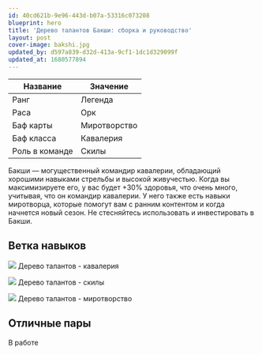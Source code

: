 ```yaml
---
id: 40cd621b-9e96-443d-b07a-53316c073208
blueprint: hero
title: 'Дерево талантов Бакши: сборка и руководство'
layout: post
cover-image: bakshi.jpg
updated_by: d597a839-d32d-413a-9cf1-1dc1d329099f
updated_at: 1680577894
---
```

Название  | Значение
------------- | -------------
Ранг  | Легенда
Раса  | Орк
Баф карты  | Миротворство
Баф класса | Кавалерия
Роль в команде | Скилы

Бакши — могущественный командир кавалерии, обладающий хорошими навыками стрельбы и высокой живучестью. Когда вы максимизируете его, у вас будет +30% здоровья, что очень много, учитывая, что он командир кавалерии. У него также есть навыки миротворца, которые помогут вам с ранним контентом и когда начнется новый сезон. Не стесняйтесь использовать и инвестировать в Бакши.

## Ветка навыков

![](https://callofdragonsguides.com/wp-content/uploads/2022/12/Bakshi-Cavalry-Talent-Tree-1008x630.jpg)
Дерево талантов - кавалерия

![](https://callofdragonsguides.com/wp-content/uploads/2022/12/Bakshi-Skill-Talent-Tree-1008x630.jpg)
Дерево талантов - скилы

![](https://callofdragonsguides.com/wp-content/uploads/2023/01/Bakshi-Peacekeeping-Talent-Tree-1008x630.jpg)
Дерево талантов - миротворство

## Отличные пары

В работе